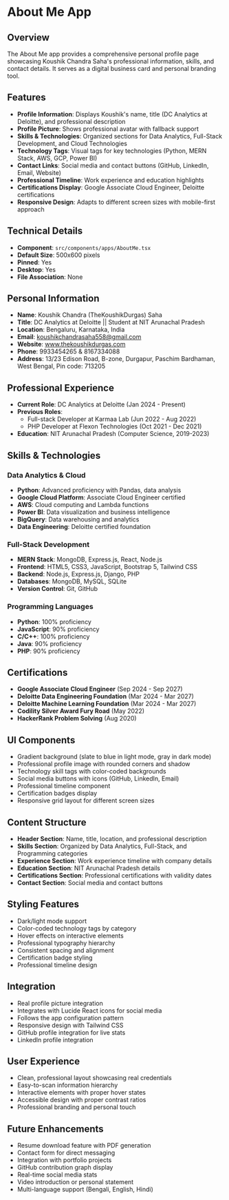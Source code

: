 # About Me App

## Overview
The About Me app provides a comprehensive personal profile page showcasing Koushik Chandra Saha's professional information, skills, and contact details. It serves as a digital business card and personal branding tool.

## Features
- **Profile Information**: Displays Koushik's name, title (DC Analytics at Deloitte), and professional description
- **Profile Picture**: Shows professional avatar with fallback support
- **Skills & Technologies**: Organized sections for Data Analytics, Full-Stack Development, and Cloud Technologies
- **Technology Tags**: Visual tags for key technologies (Python, MERN Stack, AWS, GCP, Power BI)
- **Contact Links**: Social media and contact buttons (GitHub, LinkedIn, Email, Website)
- **Professional Timeline**: Work experience and education highlights
- **Certifications Display**: Google Associate Cloud Engineer, Deloitte certifications
- **Responsive Design**: Adapts to different screen sizes with mobile-first approach

## Technical Details
- **Component**: `src/components/apps/AboutMe.tsx`
- **Default Size**: 500x600 pixels
- **Pinned**: Yes
- **Desktop**: Yes
- **File Association**: None

## Personal Information
- **Name**: Koushik Chandra (TheKoushikDurgas) Saha
- **Title**: DC Analytics at Deloitte || Student at NIT Arunachal Pradesh
- **Location**: Bengaluru, Karnataka, India
- **Email**: koushikchandrasaha558@gmail.com
- **Website**: www.thekoushikdurgas.com
- **Phone**: 9933454265 & 8167334088
- **Address**: 13/23 Edison Road, B-zone, Durgapur, Paschim Bardhaman, West Bengal, Pin code: 713205

## Professional Experience
- **Current Role**: DC Analytics at Deloitte (Jan 2024 - Present)
- **Previous Roles**: 
  - Full-stack Developer at Karmaa Lab (Jun 2022 - Aug 2022)
  - PHP Developer at Flexon Technologies (Oct 2021 - Dec 2021)
- **Education**: NIT Arunachal Pradesh (Computer Science, 2019-2023)

## Skills & Technologies

### Data Analytics & Cloud
- **Python**: Advanced proficiency with Pandas, data analysis
- **Google Cloud Platform**: Associate Cloud Engineer certified
- **AWS**: Cloud computing and Lambda functions
- **Power BI**: Data visualization and business intelligence
- **BigQuery**: Data warehousing and analytics
- **Data Engineering**: Deloitte certified foundation

### Full-Stack Development
- **MERN Stack**: MongoDB, Express.js, React, Node.js
- **Frontend**: HTML5, CSS3, JavaScript, Bootstrap 5, Tailwind CSS
- **Backend**: Node.js, Express.js, Django, PHP
- **Databases**: MongoDB, MySQL, SQLite
- **Version Control**: Git, GitHub

### Programming Languages
- **Python**: 100% proficiency
- **JavaScript**: 90% proficiency
- **C/C++**: 100% proficiency
- **Java**: 90% proficiency
- **PHP**: 90% proficiency

## Certifications
- **Google Associate Cloud Engineer** (Sep 2024 - Sep 2027)
- **Deloitte Data Engineering Foundation** (Mar 2024 - Mar 2027)
- **Deloitte Machine Learning Foundation** (Mar 2024 - Mar 2027)
- **Codility Silver Award Fury Road** (May 2022)
- **HackerRank Problem Solving** (Aug 2020)

## UI Components
- Gradient background (slate to blue in light mode, gray in dark mode)
- Professional profile image with rounded corners and shadow
- Technology skill tags with color-coded backgrounds
- Social media buttons with icons (GitHub, LinkedIn, Email)
- Professional timeline component
- Certification badges display
- Responsive grid layout for different screen sizes

## Content Structure
- **Header Section**: Name, title, location, and professional description
- **Skills Section**: Organized by Data Analytics, Full-Stack, and Programming categories
- **Experience Section**: Work experience timeline with company details
- **Education Section**: NIT Arunachal Pradesh details
- **Certifications Section**: Professional certifications with validity dates
- **Contact Section**: Social media and contact buttons

## Styling Features
- Dark/light mode support
- Color-coded technology tags by category
- Hover effects on interactive elements
- Professional typography hierarchy
- Consistent spacing and alignment
- Certification badge styling
- Professional timeline design

## Integration
- Real profile picture integration
- Integrates with Lucide React icons for social media
- Follows the app configuration pattern
- Responsive design with Tailwind CSS
- GitHub profile integration for live stats
- LinkedIn profile integration

## User Experience
- Clean, professional layout showcasing real credentials
- Easy-to-scan information hierarchy
- Interactive elements with proper hover states
- Accessible design with proper contrast ratios
- Professional branding and personal touch

## Future Enhancements
- Resume download feature with PDF generation
- Contact form for direct messaging
- Integration with portfolio projects
- GitHub contribution graph display
- Real-time social media stats
- Video introduction or personal statement
- Multi-language support (Bengali, English, Hindi)
